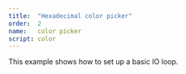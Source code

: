 ```yaml
---
title:  "Hexadecimal color picker"
order:  2
name:   color picker
script: color
---
```


This example shows how to set up a basic IO loop.  

<style> 
#app input {
    box-sizing: border-box;
    text-align: right;
}
</style>
